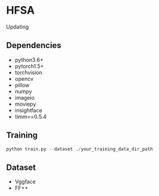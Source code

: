# HFSA
Updating
## Dependencies
* python3.6+  
* pytorch1.5+
* torchvision
* opencv
* pillow
* numpy
* imageio
* moviepy
* insightface
* timm==0.5.4
## Training
```python
python train.py --dataset ./your_training_data_dir_path
```
## Dataset
* Vggface
* FF++
